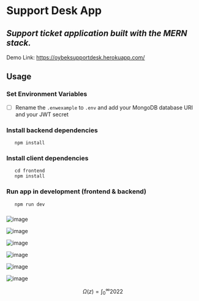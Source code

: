 # Support Desk App

## _Support ticket application built with the MERN stack._ 

Demo Link:  https://oybeksupportdesk.herokuapp.com/

## Usage

### Set Environment Variables

- [ ]  Rename the `.enwexample` to `.env` and add your MongoDB database URI and your JWT secret

### Install backend dependencies

```
   npm install
```

### Install client dependencies

```
   cd frontend
   npm install
```

### Run app in development (frontend & backend)

```
   npm run dev
```

### 
![image](https://user-images.githubusercontent.com/85465559/198796897-e92720b8-8955-420a-9ab8-3e83b5914a7d.png)

>
![image](https://user-images.githubusercontent.com/85465559/198798733-936f6767-6286-4ca3-9b77-4e0dd496c7a4.png)

>
![image](https://user-images.githubusercontent.com/85465559/198799258-86d3d51a-2303-4f81-b787-94973afea312.png)

>
![image](https://user-images.githubusercontent.com/85465559/198800044-1756627a-9b6f-430f-9a4a-41bc3eafd0ca.png)

>
![image](https://user-images.githubusercontent.com/85465559/198800442-b1321212-7086-44a9-ad5a-c9e096e2cb24.png)

>
![image](https://user-images.githubusercontent.com/85465559/198800937-70d5eb85-9952-40cc-96df-7505d40c970c.png)


$$
\Omega(z) = \int_0^\infty 2022
$$
